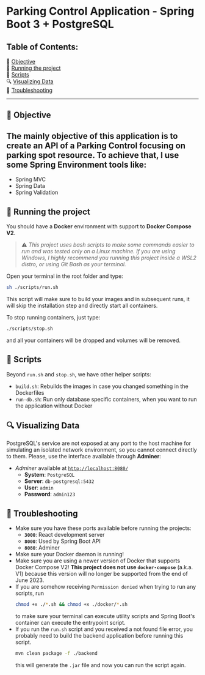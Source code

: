 # Parking Control Application - Spring Boot 3 + PostgreSQL


## Table of Contents:

🎯 [Objective](#-objective)  
🏃 [Running the project](#-running-the-project)  
📄 [Scripts](#-scripts)  
🔍 [Visualizing Data](#-visualizing-data)      
🚧 [Troubleshooting](#-troubleshooting)


---


## 🎯 Objective

The mainly objective of this application is to create an API of a Parking Control focusing on parking spot resource. To achieve that, I use some Spring Environment tools like:
- 
- Spring MVC
- Spring Data
- Spring Validation


## 🏃 Running the project

You should have a **Docker** environment with support to **Docker Compose V2**.

> ⚠️ _This project uses bash scripts to make some commands easier to run and was tested only on a Linux machine. If you are using Windows, I highly recommend you running this project inside a WSL2 distro, or using Git Bash as your terminal._

Open your terminal in the root folder and type:

```bash
sh ./scripts/run.sh
```

This script will make sure to build your images and in subsequent runs, it will skip the installation step and directly start all containers.

To stop running containers, just type:

```bash
./scripts/stop.sh
```

and all your containers will be dropped and volumes will be removed.


## 📄 Scripts

Beyond `run.sh` and `stop.sh`, we have other helper scripts:

- `build.sh`: Rebuilds the images in case you changed something in the Dockerfiles
- `run-db.sh`: Run only database specific containers, when you want to run the application without Docker


## 🔍 Visualizing Data

PostgreSQL's service are not exposed at any port to the host machine for simulating an isolated network environment, so you cannot connect directly to them. Please, use the interface available through **Adminer**:

- _Adminer_ available at [`http://localhost:8080/`](http://localhost:8080/)
    - **System**: `PostgreSQL`
    - **Server**: `db-postgresql:5432`
    - **User**: `admin`
    - **Password**: `admin123`


## 🚧 Troubleshooting

- Make sure you have these ports available before running the projects:
    - **`3000`**: React development server
    - **`8000`**: Used by Spring Boot API
    - **`8080`**: Adminer
- Make sure your Docker daemon is running!
- Make sure you are using a newer version of Docker that supports Docker Compose V2! **This project does not use `docker-compose`** (a.k.a. V1) because this version will no longer be supported from the end of June 2023.
- If you are somehow receiving `Permission denied` when trying to run any scripts, run
  ```sh
  chmod +x ./*.sh && chmod +x ./docker/*.sh
  ```
  to make sure your terminal can execute utility scripts and Spring Boot's container can execute the entrypoint script.
- If you run the `run.sh` script and you received a not found file error, you probably need to build the backend application before running this script.
  ```sh
  mvn clean package -f ./backend
  ```
  this will generate the `.jar` file and now you can run the script again.
